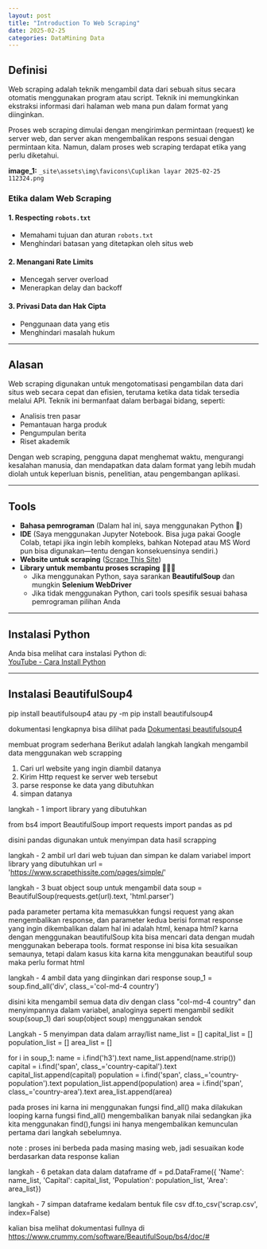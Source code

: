 ```yaml
---
layout: post
title: "Introduction To Web Scraping"
date: 2025-02-25
categories: DataMining Data
---
```


## Definisi  

Web scraping adalah teknik mengambil data dari sebuah situs secara otomatis menggunakan program atau script. Teknik ini memungkinkan ekstraksi informasi dari halaman web mana pun dalam format yang diinginkan.  

Proses web scraping dimulai dengan mengirimkan permintaan (request) ke server web, dan server akan mengembalikan respons sesuai dengan permintaan kita. Namun, dalam proses web scraping terdapat etika yang perlu diketahui.  

**image_1:** `_site\assets\img\favicons\Cuplikan layar 2025-02-25 112324.png`

### Etika dalam Web Scraping  

#### 1. Respecting `robots.txt`  
- Memahami tujuan dan aturan `robots.txt`  
- Menghindari batasan yang ditetapkan oleh situs web  

#### 2. Menangani Rate Limits  
- Mencegah server overload  
- Menerapkan delay dan backoff  

#### 3. Privasi Data dan Hak Cipta  
- Penggunaan data yang etis  
- Menghindari masalah hukum  

---

## Alasan  

Web scraping digunakan untuk mengotomatisasi pengambilan data dari situs web secara cepat dan efisien, terutama ketika data tidak tersedia melalui API. Teknik ini bermanfaat dalam berbagai bidang, seperti:  

- Analisis tren pasar  
- Pemantauan harga produk  
- Pengumpulan berita  
- Riset akademik  

Dengan web scraping, pengguna dapat menghemat waktu, mengurangi kesalahan manusia, dan mendapatkan data dalam format yang lebih mudah diolah untuk keperluan bisnis, penelitian, atau pengembangan aplikasi.  

---

## Tools  

- **Bahasa pemrograman** (Dalam hal ini, saya menggunakan Python 🐍)  
- **IDE** (Saya menggunakan Jupyter Notebook. Bisa juga pakai Google Colab, tetapi jika ingin lebih kompleks, bahkan Notepad atau MS Word pun bisa digunakan—tentu dengan konsekuensinya sendiri.)  
- **Website untuk scraping** ([Scrape This Site](https://www.scrapethissite.com/pages/))  
- **Library untuk membantu proses scraping** 🦸🏻‍♀️  
  - Jika menggunakan Python, saya sarankan **BeautifulSoup** dan mungkin **Selenium WebDriver**  
  - Jika tidak menggunakan Python, cari tools spesifik sesuai bahasa pemrograman pilihan Anda  

---

## Instalasi Python  

Anda bisa melihat cara instalasi Python di:  
[YouTube - Cara Install Python](https://youtu.be/U6POiWZnGFs?si=G4sMhZkWjMpCm_78)  

---

## Instalasi BeautifulSoup4  

pip install beautifulsoup4
atau
py -m pip install beautifulsoup4

dokumentasi lengkapnya bisa dilihat pada
[Dokumentasi beautifulsoup4](https://www.crummy.com/software/BeautifulSoup/bs4/doc/)  

membuat program sederhana
Berikut adalah langkah langkah mengambil data menggunakan web scrapping
1. Cari url website yang ingin diambil datanya
2. Kirim Http request ke server web tersebut
3. parse response ke data yang dibutuhkan
4. simpan datanya

langkah - 1
import library yang dibutuhkan

from bs4 import BeautifulSoup
import requests
import pandas as pd

disini pandas digunakan untuk menyimpan data hasil scrapping

langkah - 2
ambil url dari web tujuan dan simpan ke dalam variabel
import library yang dibutuhkan
url = 'https://www.scrapethissite.com/pages/simple/'

langkah - 3
buat object soup untuk mengambil data
soup = BeautifulSoup(requests.get(url).text, 'html.parser')

pada parameter pertama kita memasukkan fungsi request yang akan mengembalikan response, dan parameter kedua berisi format response yang ingin dikembalikan dalam hal ini adalah html, kenapa html? karna dengan menggunakan beautifulSoup kita bisa mencari data dengan mudah menggunakan beberapa tools. format response ini bisa kita sesuaikan semaunya, tetapi dalam kasus kita karna kita menggunakan beautiful soup maka perlu format html


langkah - 4
ambil data yang diinginkan dari response 
soup_1 = soup.find_all('div', class_='col-md-4 country')

disini kita mengambil semua data div dengan class "col-md-4 country" dan menyimpannya dalam variabel, analoginya seperti mengambil sedikit soup(soup_1) dari soup(object soup) menggunakan sendok  

Langkah - 5
menyimpan data dalam array/list
name_list = []
capital_list = []
population_list = []
area_list = []

for i in soup_1:
    name = i.find('h3').text
    name_list.append(name.strip())
    capital = i.find('span', class_='country-capital').text
    capital_list.append(capital)
    population = i.find('span', class_='country-population').text
    population_list.append(population)
    area = i.find('span', class_='country-area').text
    area_list.append(area)

pada proses ini karna ini menggunakan fungsi find_all() maka dilakukan looping karna fungsi find_all() mengembalikan banyak nilai sedangkan jika kita menggunakan find(),fungsi ini hanya mengembalikan kemunculan pertama dari langkah sebelumnya.

note : proses ini berbeda pada masing masing web, jadi sesuaikan kode berdasarkan data response kalian


langkah - 6
petakan data dalam dataframe
df = pd.DataFrame({
    'Name': name_list,
    'Capital': capital_list,
    'Population': population_list,
    'Area': area_list})

langkah - 7
simpan dataframe kedalam bentuk file csv
df.to_csv('scrap.csv', index=False) 

kalian bisa melihat dokumentasi fullnya di 
https://www.crummy.com/software/BeautifulSoup/bs4/doc/#